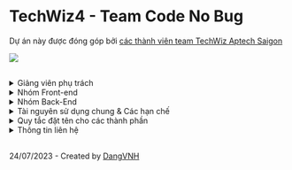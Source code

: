 # TechWiz4 - Team Code No Bug
<p>Dự án này được đóng góp bởi <a href="https://github.com/vonguyenhaidang/TechWiz4-Team-CodeNoBug/graphs/contributors">các thành viên team TechWiz Aptech Saigon</a></p>
<img src="https://github.com/vonguyenhaidang/TechWiz4-Team-CodeNoBug/assets/48885752/eb0cb1aa-9d13-4255-8e75-78fdab03627a"/>

##
<details>
  <summary>Giảng viên phụ trách</summary>
 
  ## Danh sách giảng viên phụ trách
  <p>Thầy <strong>TRẦN VĂN HÙNG</strong> - Phụ trách mảng Front-end và mentor dự án</p>
  <p>Thầy <strong>TRẦN QUỐC TRƯỜNG</strong> - Phụ trách mảng Back-end java và mentor dự án</p>
</details>

<details>
<summary>Nhóm Front-end</summary>
 
## Nhóm Front-End
Nhóm Front-End bao gồm:
<p>Anh <strong>LÝ HOÀNG SƠN</strong></p>
<p>Bạn <strong>NGUYỄN TÚ</strong></p>
<p>Phụ trách phần Front-End sử dụng framework ReactJS. Team có thể sử dụng các Framework tương đương để tạo ra phần webpage với các redirect tương ứng.</p>
<p><strong>Nhóm chú ý khi xây dựng, các Template hoặc tài nguyên sử dụng hãy copy một bản hoặc các link download tương ứng của mọi người vào Folder Tài Nguyên Chung để các thành viên khác có thể nghiên cứu sử dụng hoặc hỗ trợ khi cần thiết</strong></p>

</details>
<details>
 <summary>Nhóm Back-End</summary>
 
## Nhóm Back-End
Nhóm Back-end bao gồm các thành viên
<p>Bạn <strong>VÕ NGUYỄN HẢI ĐĂNG</strong></p>
<p>Bạn <strong>NGUYỄN VĂN TUẤN</strong></p>
<p>Phụ trách thiết kế back-end cho ứng dụng với Spring và SQL. Team sẽ thiết kế cơ sở dữ liệu chũng như xử lý các yếu tố business cho phần back-end.</p>
<p><strong>Nhóm chú ý khi xây dựng, các Template hoặc tài nguyên sử dụng hãy copy một bản hoặc các link download tương ứng của mọi người vào Folder Tài Nguyên Chung để các thành viên khác có thể nghiên cứu sử dụng hoặc hỗ trợ khi cần thiết</strong></p>
</details>

<details>
 <summary>Tài nguyên sử dụng chung & Các hạn chế</summary>

 ## Tài nguyên sử dụng chung
 <p>Folder tài nguyên chung sẽ chứa tài nguyên của 2 team front-end và cả back-end. 2 Team có thể truy cập vào trong folder này.</p>
<img src="https://github.com/vonguyenhaidang/TechWiz4-Team-CodeNoBug/assets/48885752/fbae1d07-e092-4213-a4a4-06952f22d659"/>

 ## Các hạn chế
 <p>Các team chỉ lấy resource trong folder tài nguyên chung. <strong>TUYỆT ĐỐI KHÔNG TỰ Ý THAY ĐỔI HOẶC PUSH CODE VÀO FOLDER CỦA TEAM KHÁC KHI CHƯA CÓ YÊU CẦU SUPPORT.</strong></p>
</details>

<details>
 <summary>Quy tắc đặt tên cho các thành phần</summary>

 ## Quy tắc đặt tên folder
<ol>
 <li>Không bắt đầu bằng ký tự đặc biệt !@#$%^&*()</li>
 <li>Không có dấu khoảng cách "   "</li>
 <li>Không có dấu tiếng Việt</li>
 <li>Không đặt trùng với tên Module (Java,ReactJS,..v..v) </li>
</ol>

 ## Quy tắc đặt tên biến
<p>Sử dụng chung quy tắc lưng lạc đà của Java khi đặt tên biến số:</p>
<p>Nếu tên biến số có độ dài từ 2 từ trở lên, ta viết thường toàn bộ từ đầu tiên và viết hoa các chữ cái đầu tiên của các từ tiếp theo
 cho đến khi hết tên biến</p>
<p>Ví dụ: tensanpham --> tenSanPham</p>

 ## Đường dẫn
<p>Các team lưu ý - Khi đặt đường dẫn nên đặt ngắn gọn, xúc tích và không nên phân nhánh quá nhiều để tránh khó khăn cho team back-end khi xử
lý controller của trang</p>
<p>Ví dụ: index.html/sanpham/sanpham1/chitiet --> index.htm/ds/chitiet/1</p>

 ## Backup - Versioning
Với mỗi ngày thực hiện TechWiz, team leader (DangVNH) sẽ upload 1 bản project zip file lên GOOGLE DRIVE để lưu trữ.
</details>

<details>
 <summary>Thông tin liên hệ</summary>
Gọi số 0933720894 - Nếu có vấn đề gấp liên quan đến repository này.
</details>

##
24/07/2023 - Created by <a href="github.com/vonguyenhaidang"> DangVNH</a>
